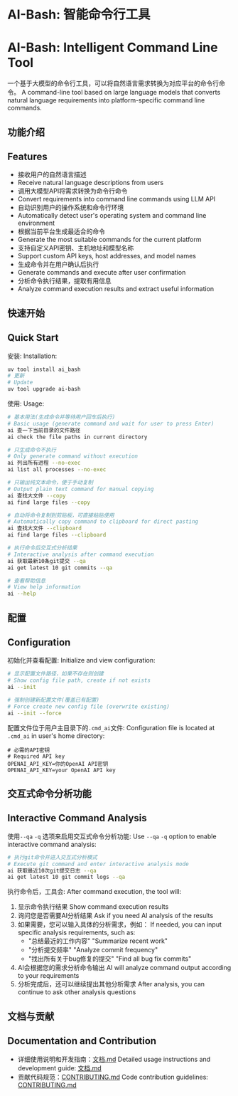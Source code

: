 # AI-Bash: 智能命令行工具
# AI-Bash: Intelligent Command Line Tool

一个基于大模型的命令行工具，可以将自然语言需求转换为对应平台的命令行命令。
A command-line tool based on large language models that converts natural language requirements into platform-specific command line commands.

## 功能介绍
## Features

- 接收用户的自然语言描述
- Receive natural language descriptions from users
- 调用大模型API将需求转换为命令行命令
- Convert requirements into command line commands using LLM API
- 自动识别用户的操作系统和命令行环境
- Automatically detect user's operating system and command line environment
- 根据当前平台生成最适合的命令
- Generate the most suitable commands for the current platform
- 支持自定义API密钥、主机地址和模型名称
- Support custom API keys, host addresses, and model names
- 生成命令并在用户确认后执行
- Generate commands and execute after user confirmation
- 分析命令执行结果，提取有用信息
- Analyze command execution results and extract useful information

## 快速开始
## Quick Start

安装:
Installation:
```bash
uv tool install ai_bash
# 更新
# Update
uv tool upgrade ai-bash

```

使用:
Usage:
```bash
# 基本用法(生成命令并等待用户回车后执行)
# Basic usage (generate command and wait for user to press Enter)
ai 查一下当前目录的文件路径
ai check the file paths in current directory

# 只生成命令不执行
# Only generate command without execution
ai 列出所有进程 --no-exec
ai list all processes --no-exec

# 只输出纯文本命令，便于手动复制
# Output plain text command for manual copying
ai 查找大文件 --copy
ai find large files --copy

# 自动将命令复制到剪贴板，可直接粘贴使用
# Automatically copy command to clipboard for direct pasting
ai 查找大文件 --clipboard
ai find large files --clipboard

# 执行命令后交互式分析结果
# Interactive analysis after command execution
ai 获取最新10条git提交 --qa
ai get latest 10 git commits --qa

# 查看帮助信息
# View help information
ai --help
```

## 配置
## Configuration

初始化并查看配置:
Initialize and view configuration:
```bash
# 显示配置文件路径，如果不存在则创建
# Show config file path, create if not exists
ai --init

# 强制创建新配置文件(覆盖已有配置)
# Force create new config file (overwrite existing)
ai --init --force
```

配置文件位于用户主目录下的`.cmd_ai`文件:
Configuration file is located at `.cmd_ai` in user's home directory:
```
# 必需的API密钥
# Required API key
OPENAI_API_KEY=你的OpenAI API密钥
OPENAI_API_KEY=your OpenAI API key
```

## 交互式命令分析功能
## Interactive Command Analysis

使用`--qa` `-q` 选项来启用交互式命令分析功能:
Use `--qa` `-q` option to enable interactive command analysis:

```bash
# 执行git命令并进入交互式分析模式
# Execute git command and enter interactive analysis mode
ai 获取最近10次git提交日志 --qa
ai get latest 10 git commit logs --qa
```

执行命令后，工具会:
After command execution, the tool will:
1. 显示命令执行结果
   Show command execution results
2. 询问您是否需要AI分析结果
   Ask if you need AI analysis of the results
3. 如果需要，您可以输入具体的分析需求，例如：
   If needed, you can input specific analysis requirements, such as:
   - "总结最近的工作内容"
     "Summarize recent work"
   - "分析提交频率"
     "Analyze commit frequency"
   - "找出所有关于bug修复的提交"
     "Find all bug fix commits"
4. AI会根据您的需求分析命令输出
   AI will analyze command output according to your requirements
5. 分析完成后，还可以继续提出其他分析需求
   After analysis, you can continue to ask other analysis questions

## 文档与贡献
## Documentation and Contribution

- 详细使用说明和开发指南：[文档.md](文档.md)
  Detailed usage instructions and development guide: [文档.md](文档.md)
- 贡献代码规范：[CONTRIBUTING.md](CONTRIBUTING.md)
  Code contribution guidelines: [CONTRIBUTING.md](CONTRIBUTING.md) 